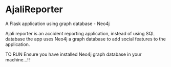 # AjaliReporter
A Flask application using graph database - Neo4j

Ajali reporter is an accident reporting application, instead of using SQL database the app uses Neo4j a graph database to add social features to the application.

TO RUN
Ensure you have installed Neo4j graph database in your machine...!!
